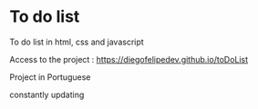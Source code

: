 # To do list

To do list in html, css and javascript

Access to the project : https://diegofelipedev.github.io/toDoList

Project in Portuguese

constantly updating

